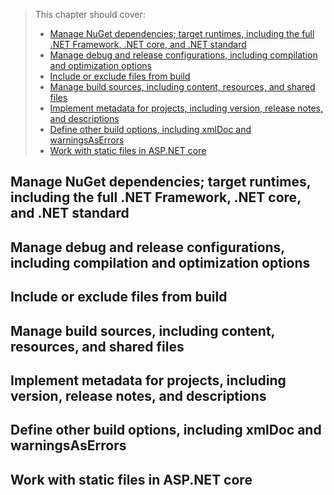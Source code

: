  > This chapter should cover:
> - [Manage NuGet dependencies; target runtimes, including the full .NET Framework, .NET core, and .NET standard]()
> - [Manage debug and release configurations, including compilation and optimization options]()
> - [Include or exclude files from build]()
> - [Manage build sources, including content, resources, and shared files]()
> - [Implement metadata for projects, including version, release notes, and descriptions]()
> - [Define other build options, including xmlDoc and warningsAsErrors]()
> - [Work with static files in ASP.NET core]()

## Manage NuGet dependencies; target runtimes, including the full .NET Framework, .NET core, and .NET standard
## Manage debug and release configurations, including compilation and optimization options
## Include or exclude files from build
## Manage build sources, including content, resources, and shared files
## Implement metadata for projects, including version, release notes, and descriptions
## Define other build options, including xmlDoc and warningsAsErrors
## Work with static files in ASP.NET core